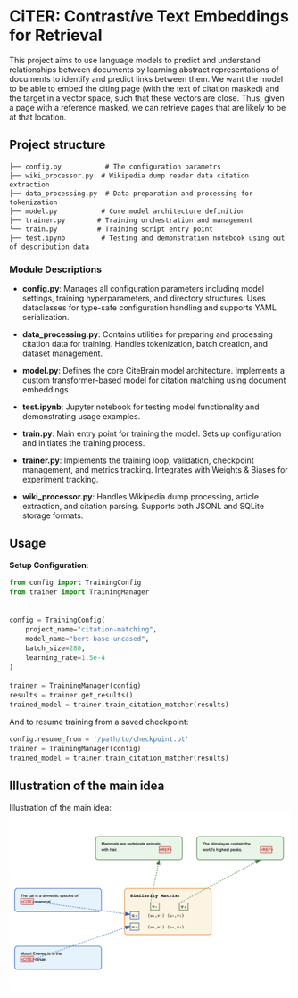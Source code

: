 # CiTER: Contrast*i*ve Text Embeddings for Retrieval

This project aims to use language models to predict and understand relationships between documents by learning abstract representations of documents to identify and predict links between them. We want the model to be able to embed the citing page (with the text of citation masked) and the target in a vector space, such that these vectors are close. Thus, given a page with a reference masked, we can retrieve pages that are likely to be at that location. 

## Project structure  
```
├── config.py           # The configuration parametrs
├── wiki_processor.py  # Wikipedia dump reader data citation extraction
├── data_processing.py  # Data preparation and processing for tokenization
├── model.py           # Core model architecture definition
├── trainer.py        # Training orchestration and management
└── train.py          # Training script entry point
├── test.ipynb         # Testing and demonstration notebook using out of describution data 
```

### Module Descriptions

- **config.py**: Manages all configuration parameters including model settings, training hyperparameters, and directory structures. Uses dataclasses for type-safe configuration handling and supports YAML serialization.

- **data_processing.py**: Contains utilities for preparing and processing citation data for training. Handles tokenization, batch creation, and dataset management.

- **model.py**: Defines the core CiteBrain model architecture. Implements a custom transformer-based model for citation matching using document embeddings.

- **test.ipynb**: Jupyter notebook for testing model functionality and demonstrating usage examples.

- **train.py**: Main entry point for training the model. Sets up configuration and initiates the training process.

- **trainer.py**: Implements the training loop, validation, checkpoint management, and metrics tracking. Integrates with Weights & Biases for experiment tracking.

- **wiki_processor.py**: Handles Wikipedia dump processing, article extraction, and citation parsing. Supports both JSONL and SQLite storage formats.

## Usage

 **Setup Configuration**:
   ```python
   from config import TrainingConfig
  from trainer import TrainingManager

   
   config = TrainingConfig(
       project_name="citation-matching",
       model_name="bert-base-uncased",
       batch_size=280,
       learning_rate=1.5e-4
   )

  trainer = TrainingManager(config)
  results = trainer.get_results()
  trained_model = trainer.train_citation_matcher(results)
   ```

  And to resume training from a saved checkpoint:
  
  ```python
  config.resume_from = '/path/to/checkpoint.pt'
  trainer = TrainingManager(config)
  trained_model = trainer.train_citation_matcher(results)
  ```

## Illustration of the main idea 
Illustration of the main idea:   
![Illustration of the idea](./misc/idea.png)



